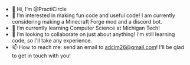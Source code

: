 - 👋 Hi, I’m @PractiCircle
- 👀 I’m interested in making fun code and useful code! I am currently considering making a Minecraft Forge mod and a discord bot.
- 🌱 I’m currently learning Computer Science at Michigan Tech!
- 💞️ I’m looking to collaborate on just about anything! I'm still learning code, so I'll take any experience.
- 📫 How to reach me: send an email to adcim26@gmail.com! I'll be glad to get in touch with you!

<!---
BlackGeometry/BlackGeometry is a ✨ special ✨ repository because its `README.md` (this file) appears on your GitHub profile.
You can click the Preview link to take a look at your changes.
--->
